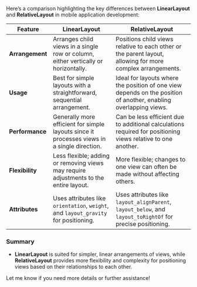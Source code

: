 Here’s a comparison highlighting the key differences between **LinearLayout** and **RelativeLayout** in mobile application development:

| Feature              | **LinearLayout**                               | **RelativeLayout**                               |
|----------------------|------------------------------------------------|-------------------------------------------------|
| **Arrangement**      | Arranges child views in a single row or column, either vertically or horizontally. | Positions child views relative to each other or the parent layout, allowing for more complex arrangements. |
| **Usage**            | Best for simple layouts with a straightforward, sequential arrangement. | Ideal for layouts where the position of one view depends on the position of another, enabling overlapping views. |
| **Performance**      | Generally more efficient for simple layouts since it processes views in a single direction. | Can be less efficient due to additional calculations required for positioning views relative to one another. |
| **Flexibility**      | Less flexible; adding or removing views may require adjustments to the entire layout. | More flexible; changes to one view can often be made without affecting others. |
| **Attributes**       | Uses attributes like `orientation`, `weight`, and `layout_gravity` for positioning. | Uses attributes like `layout_alignParent`, `layout_below`, and `layout_toRightOf` for precise positioning. |

### Summary

- **LinearLayout** is suited for simpler, linear arrangements of views, while **RelativeLayout** provides more flexibility and complexity for positioning views based on their relationships to each other.

Let me know if you need more details or further assistance!

